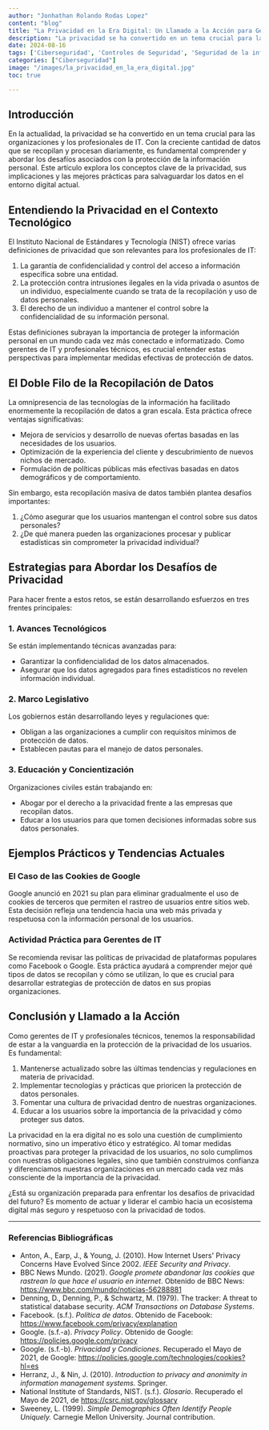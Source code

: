 ```yaml
---
author: "Jonhathan Rolando Rodas Lopez"
content: "blog"
title: "La Privacidad en la Era Digital: Un Llamado a la Acción para Gerentes de IT y Profesionales Técnicos"
description: "La privacidad se ha convertido en un tema crucial para las organizaciones y los profesionales de IT. Con la creciente cantidad de datos que se recopilan y procesan diariamente, es fundamental comprender y abordar los desafíos asociados con la protección de la información personal. Este artículo explora los conceptos clave de la privacidad, sus implicaciones y las mejores prácticas para salvaguardar los datos en el entorno digital actual."
date: 2024-08-16
tags: ['Ciberseguridad', 'Controles de Seguridad', 'Seguridad de la informacion', 'ISC2']
categories: ["Ciberseguridad"]
image: "/images/la_privacidad_en_la_era_digital.jpg"
toc: true

---
```

## Introducción
En la actualidad, la privacidad se ha convertido en un tema crucial para las organizaciones y los profesionales de IT. Con la creciente cantidad de datos que se recopilan y procesan diariamente, es fundamental comprender y abordar los desafíos asociados con la protección de la información personal. Este artículo explora los conceptos clave de la privacidad, sus implicaciones y las mejores prácticas para salvaguardar los datos en el entorno digital actual.

## Entendiendo la Privacidad en el Contexto Tecnológico

El Instituto Nacional de Estándares y Tecnología (NIST) ofrece varias definiciones de privacidad que son relevantes para los profesionales de IT:

1. La garantía de confidencialidad y control del acceso a información específica sobre una entidad.
2. La protección contra intrusiones ilegales en la vida privada o asuntos de un individuo, especialmente cuando se trata de la recopilación y uso de datos personales.
3. El derecho de un individuo a mantener el control sobre la confidencialidad de su información personal.

Estas definiciones subrayan la importancia de proteger la información personal en un mundo cada vez más conectado e informatizado. Como gerentes de IT y profesionales técnicos, es crucial entender estas perspectivas para implementar medidas efectivas de protección de datos.

## El Doble Filo de la Recopilación de Datos

La omnipresencia de las tecnologías de la información ha facilitado enormemente la recopilación de datos a gran escala. Esta práctica ofrece ventajas significativas:

- Mejora de servicios y desarrollo de nuevas ofertas basadas en las necesidades de los usuarios.
- Optimización de la experiencia del cliente y descubrimiento de nuevos nichos de mercado.
- Formulación de políticas públicas más efectivas basadas en datos demográficos y de comportamiento.

Sin embargo, esta recopilación masiva de datos también plantea desafíos importantes:

1. ¿Cómo asegurar que los usuarios mantengan el control sobre sus datos personales?
2. ¿De qué manera pueden las organizaciones procesar y publicar estadísticas sin comprometer la privacidad individual?

## Estrategias para Abordar los Desafíos de Privacidad

Para hacer frente a estos retos, se están desarrollando esfuerzos en tres frentes principales:

### 1. Avances Tecnológicos

Se están implementando técnicas avanzadas para:
- Garantizar la confidencialidad de los datos almacenados.
- Asegurar que los datos agregados para fines estadísticos no revelen información individual.

### 2. Marco Legislativo

Los gobiernos están desarrollando leyes y regulaciones que:
- Obligan a las organizaciones a cumplir con requisitos mínimos de protección de datos.
- Establecen pautas para el manejo de datos personales.

### 3. Educación y Concientización

Organizaciones civiles están trabajando en:
- Abogar por el derecho a la privacidad frente a las empresas que recopilan datos.
- Educar a los usuarios para que tomen decisiones informadas sobre sus datos personales.

## Ejemplos Prácticos y Tendencias Actuales

### El Caso de las Cookies de Google

Google anunció en 2021 su plan para eliminar gradualmente el uso de cookies de terceros que permiten el rastreo de usuarios entre sitios web. Esta decisión refleja una tendencia hacia una web más privada y respetuosa con la información personal de los usuarios.

### Actividad Práctica para Gerentes de IT

Se recomienda revisar las políticas de privacidad de plataformas populares como Facebook o Google. Esta práctica ayudará a comprender mejor qué tipos de datos se recopilan y cómo se utilizan, lo que es crucial para desarrollar estrategias de protección de datos en sus propias organizaciones.

## Conclusión y Llamado a la Acción

Como gerentes de IT y profesionales técnicos, tenemos la responsabilidad de estar a la vanguardia en la protección de la privacidad de los usuarios. Es fundamental:

1. Mantenerse actualizado sobre las últimas tendencias y regulaciones en materia de privacidad.
2. Implementar tecnologías y prácticas que prioricen la protección de datos personales.
3. Fomentar una cultura de privacidad dentro de nuestras organizaciones.
4. Educar a los usuarios sobre la importancia de la privacidad y cómo proteger sus datos.

La privacidad en la era digital no es solo una cuestión de cumplimiento normativo, sino un imperativo ético y estratégico. Al tomar medidas proactivas para proteger la privacidad de los usuarios, no solo cumplimos con nuestras obligaciones legales, sino que también construimos confianza y diferenciamos nuestras organizaciones en un mercado cada vez más consciente de la importancia de la privacidad.

¿Está su organización preparada para enfrentar los desafíos de privacidad del futuro? Es momento de actuar y liderar el cambio hacia un ecosistema digital más seguro y respetuoso con la privacidad de todos.

---

### Referencias Bibliográficas

- Anton, A., Earp, J., & Young, J. (2010). How Internet Users' Privacy Concerns Have Evolved Since 2002. *IEEE Security and Privacy*.
- BBC News Mundo. (2021). *Google promete abandonar las cookies que rastrean lo que hace el usuario en internet*. Obtenido de BBC News: https://www.bbc.com/mundo/noticias-56288881
- Denning, D., Denning, P., & Schwartz, M. (1979). The tracker: A threat to statistical database security. *ACM Transactions on Database Systems*.
- Facebook. (s.f.). *Política de datos*. Obtenido de Facebook: https://www.facebook.com/privacy/explanation
- Google. (s.f.-a). *Privacy Policy*. Obtenido de Google: https://policies.google.com/privacy
- Google. (s.f.-b). *Privacidad y Condiciones*. Recuperado el Mayo de 2021, de Google: https://policies.google.com/technologies/cookies?hl=es
- Herranz, J., & Nin, J. (2010). *Introduction to privacy and anonimity in information management systems.* Springer.
- National Institute of Standards, NIST. (s.f.). *Glosario*. Recuperado el Mayo de 2021, de https://csrc.nist.gov/glossary
- Sweeney, L. (1999). *Simple Demographics Often Identify People Uniquely.* Carnegie Mellon University. Journal contribution.